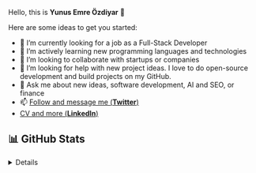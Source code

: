 Hello, this is **Yunus Emre Özdiyar** 👋

Here are some ideas to get you started:

- 🔭 I’m currently looking for a job as a Full-Stack Developer
- 🌱 I’m actively learning new programming languages and technologies
- 👯 I’m looking to collaborate with startups or companies
- 🤔 I’m looking for help with new project ideas. I love to do open-source development and build projects on my GitHub. 
- 💬 Ask me about new ideas, software development, AI and SEO, or finance 
- 📫 [Follow and message me (**Twitter**)](https://twitter.com/emreozdiyar)
-    [CV and more (**LinkedIn**)](https://linkedin.com/in/yunusemreozdiyar)

## 📊 GitHub Stats

<details>

![Anurag's GitHub stats](https://github-readme-stats.vercel.app/api?username=incendies&show_icons=true&theme=radical)

</details>

